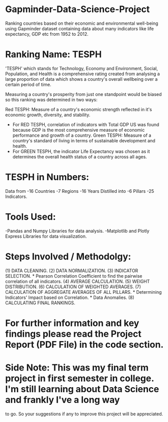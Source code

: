 # Gapminder-Data-Science-Project
Ranking countries based on their economic and environmental well-being using Gapminder dataset containing data about many indicators like life expectancy, 
GDP etc from 1952 to 2012.

# Ranking Name: TESPH
'TESPH' which stands for Technology, Economy and Environment, Social, Population, and Health is a comprehensive rating created from analysing a large
proportion of data which shows a country's overall wellbeing over a certain period of time.

Measuring a country's prosperity from just one standpoint would be biased so this ranking was determined in two ways:

Red TESPH:  Measure of a country's economic strength reflected in it's economic growth, diversity, and stability.
  * For RED TESPH, correlation of indicators with Total GDP US was found because GDP is the 
    most comprehensive measure of economic performance and growth of a country.
Green TESPH:  Measure of a country's standard of living in terms of sustainable development and health.
  * For GREEN TESPH, the indicator Life Expectancy was chosen as it determines the overall health 
    status of a country across all ages.
  
  
# TESPH in Numbers:
Data from
-16 Countries 
-7 Regions
-16 Years
Distilled into
-6 Pillars
-25 Indicators.


# Tools Used: 
-Pandas and Numpy Libraries for data analysis. 
-Matplotlib and Plotly Express Libraries for data visualization.


# Steps Involved / Methodolgy:
(1) DATA CLEANING.
(2) DATA NORMALIZATION.
(3) INDICATOR SELECTION.
    * Pearson Correlation Coefficient to find the pairwise correlation of all indicators.
(4) AVERAGE CALCULATION.
(5) WEIGHT DISTRIBUTION.
(6) CALCULATION OF WEIGHTED AVERAGES.
(7) CALCULATION OF AGGREGATE AVERAGES OF ALL PILLARS.
    * Determining Indicators' Impact based on Correlation.
    * Data Anomalies.
(8) CALCULATING FINAL RANKINGS.


# For further information and key findings please read the Project Report (PDF File) in the code section.


# Side Note: This was my final term project in first semester in college. I'm still learning about Data Science and frankly I've a long way
to go. So your suggestions if any to improve this project will be appreciated.
